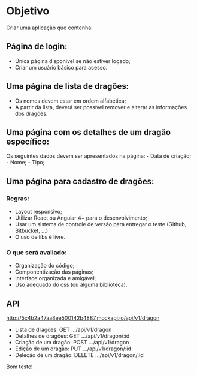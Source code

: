 # Objetivo
Criar uma aplicação que contenha:
## Página de login:
- Única página disponível se não estiver logado;
- Criar um usuário básico para acesso.

## Uma página de lista de dragões:
- Os nomes devem estar em ordem alfabética;
- A partir da lista, deverá ser possível remover e alterar as informações dos dragões.

## Uma página com os detalhes de um dragão específico:
Os seguintes dados devem ser apresentados na página:
	- Data de criação;
	- Nome;
	- Tipo;
  
## Uma página para cadastro de dragões:

### Regras:
- Layout responsivo;
- Utilizar React ou Angular 4+ para o desenvolvimento;
- Usar um sistema de controle de versão para entregar o teste (Github, Bitbucket, ...)
- O uso de libs é livre.

### O que será avaliado:
- Organização do código;
- Componentização das páginas;
- Interface organizada e amigável;
- Uso adequado do css (ou alguma biblioteca).

## API
http://5c4b2a47aa8ee500142b4887.mockapi.io/api/v1/dragon
* Lista de dragões: GET .../api/v1/dragon
* Detalhes de dragões: GET .../api/v1/dragon/:id
* Criação de um dragão: POST .../api/v1/dragon
* Edição de um dragão: PUT .../api/v1/dragon/:id
* Deleção de um dragão: DELETE .../api/v1/dragon/:id

Bom teste!

